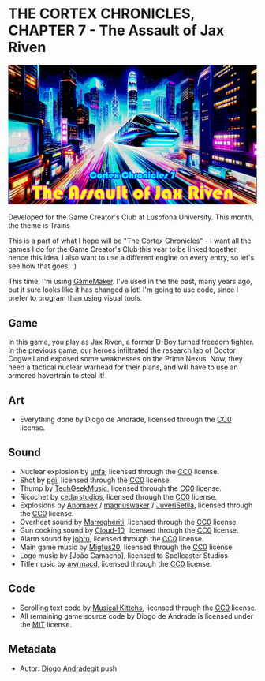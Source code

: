 # THE CORTEX CHRONICLES, CHAPTER 7 - The Assault of Jax Riven

![GameScreenshot](art/title.png)

Developed for the Game Creator's Club at Lusofona University.
This month, the theme is Trains

This is a part of what I hope will be "The Cortex Chronicles" - I want all the games I do for the Game Creator's Club this year to be linked together, hence this idea.
I also want to use a different engine on every entry, so let's see how that goes! :)

This time, I'm using [GameMaker]. I've used in the the past, many years ago, but it sure looks like it has changed a lot!
I'm going to use code, since I prefer to program than using visual tools.

## Game

In this game, you play as Jax Riven, a former D-Boy turned freedom fighter. In the previous game, our heroes infiltrated the research lab of Doctor Cogwell and exposed
some weaknesses on the Prime Nexus. Now, they need a tactical nuclear warhead for their plans, and will have to use an armored hovertrain to steal it!

## Art

- Everything done by Diogo de Andrade, licensed through the [CC0] license.

## Sound

- Nuclear explosion by [unfa], licensed through the [CC0] license.
- Shot by [pgi], licensed through the [CC0] license.
- Thump by [TechGeekMusic], licensed through the [CC0] license.
- Ricochet by [cedarstudios], licensed through the [CC0] license.
- Explosions by [Anomaex] / [magnuswaker] / [JuveriSetila], licensed through the [CC0] license.
- Overheat sound by [Marregheriti], licensed through the [CC0] license.
- Gun cocking sound by [Cloud-10], licensed through the [CC0] license.
- Alarm sound by [jobro], licensed through the [CC0] license.
- Main game music by [Migfus20], licensed through the [CC0] license.
- Logo music by [João Camacho], licensed to Spellcaster Studios
- Title music by [awrmacd], licensed through the [CC0] license.

## Code

- Scrolling text code by [Musical Kittehs], licensed through the [CC0] license.
- All remaining game source code by Diogo de Andrade is licensed under the [MIT] license.

## Metadata

- Autor: [Diogo Andrade]git push

[Diogo Andrade]:https://github.com/DiogoDeAndrade
[CC0]:https://creativecommons.org/publicdomain/zero/1.0/
[CC-BY 3.0]:https://creativecommons.org/licenses/by/3.0/
[CC-BY-SA 4.0]:http://creativecommons.org/licenses/by-sa/4.0/
[MIT]:LICENSE
[GameMaker]:https://gamemaker.io/en
[Musical Kittehs]:https://www.youtube.com/watch?v=3QUwo4_g3uw
[unfa]:https://freesound.org/people/unfa/
[pgi]:https://freesound.org/people/pgi/
[TechGeekMusic]:https://freesound.org/people/TechGeekMusic/
[cedarstudios]:https://freesound.org/people/cedarstudios/
[Anomaex]:https://freesound.org/people/Anomaex/
[magnuswaker]:https://freesound.org/people/magnuswaker/
[JuveriSetila]:https://freesound.org/people/JuveriSetila/
[Migfus20]:https://freesound.org/people/Migfus20/
[awrmacd]:https://freesound.org/people/awrmacd/
[Marregheriti]:https://freesound.org/people/Marregheriti/
[Cloud-10]:https://freesound.org/people/Cloud-10/
[jobro]:https://freesound.org/people/jobro/